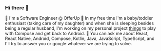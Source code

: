 ### Hi there 👋

<!--
**JuanAlejandro/JuanAlejandro** is a ✨ _special_ ✨ repository because its `README.md` (this file) appears on your GitHub profile.

Here are some ideas to get you started:

- 🔭 I’m currently working on ...
- 🌱 I’m currently learning ...
- 👯 I’m looking to collaborate on ...
- 🤔 I’m looking for help with ...
- 💬 Ask me about ...
- 📫 How to reach me: ...
- 😄 Pronouns: ...
- ⚡ Fun fact: ...
-->

💼 I'm a Software Engineer @ OfferUp 
🛟 In my free time I'm a baby/toddler enthusiast (taking care of my daughter) and when she is sleeping besides being a regular husband, I'm working on my personal project [things](https://play.google.com/store/apps/details?id=com.juanisandroing.things) to play with Compose and get back to Android.
💬 You can ask me about React, React Native, Android, Compose, Kotlin, Java, JavaScript, TypeScript, and I'll try to answer you or google whatever we are trying to solve.

